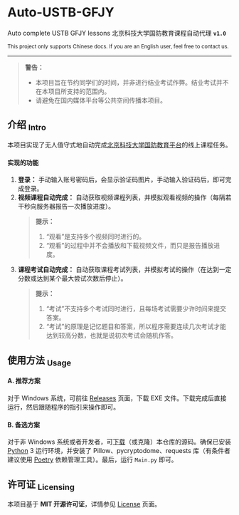 Auto-USTB-GFJY
==========
Auto complete USTB GFJY lessons
北京科技大学国防教育课程自动代理  **` v1.0 `**

<sup> This project only supports Chinese docs. If you are an English user, feel free to contact us. </sup>

-----
> **警告：**
> - 本项目旨在节约同学们的时间，并非进行结业考试作弊。结业考试并不在本项目所支持的范围内。
> - 请避免在国内媒体平台等公共空间传播本项目。


## 介绍 <sub>Intro</sub>
本项目实现了无人值守式地自动完成[北京科技大学国防教育平台](https://gfjy.ustb.edu.cn/)的线上课程任务。

#### 实现的功能
1. **登录：**
   手动输入账号密码后，会显示验证码图片，手动输入验证码后，即可完成登录。
2. **视频课程自动完成：**
   自动获取视频课程列表，并模拟观看视频的操作（每隔若干秒向服务器报告一次播放进度）。
   > **提示：**
   > 1. “观看”是支持多个视频同时进行的。
   > 2. “观看”的过程中并不会播放和下载视频文件，而只是报告播放进度。
3. **课程考试自动完成：**
   自动获取课程考试列表，并模拟考试的操作（在达到一定分数或达到某个最大尝试次数后停止）。
   > **提示：**
   > 1. “考试”不支持多个考试同时进行，且每场考试需要少许时间来提交答案。
   > 2. “考试”的原理是记忆题目和答案，所以程序需要连续几次考试才能达到较高分数，也就是说初次考试会随机作答。

## 使用方法 <sub>Usage</sub>
#### A. 推荐方案
对于 Windows 系统，可前往 [Releases](https://github.com/isHarryh/Auto-USTB-GFJY/releases) 页面，下载 EXE 文件。下载完成后直接运行，然后跟随程序的指引来操作即可。

#### B. 备选方案
对于非 Windows 系统或者开发者，可[下载](https://github.com/isHarryh/Auto-USTB-GFJY/archive/refs/heads/main.zip)（或克隆）本仓库的源码。确保已安装 [Python](https://www.python.org) 3 运行环境，并安装了 Pillow、pycryptodome、requests 库（有条件者建议使用 [Poetry](https://python-poetry.org) 依赖管理工具）。最后，运行 `Main.py` 即可。

## 许可证 <sub>Licensing</sub>
本项目基于 **MIT 开源许可证**，详情参见 [License](https://github.com/isHarryh/Auto-USTB-GFJY/blob/main/LICENSE) 页面。
